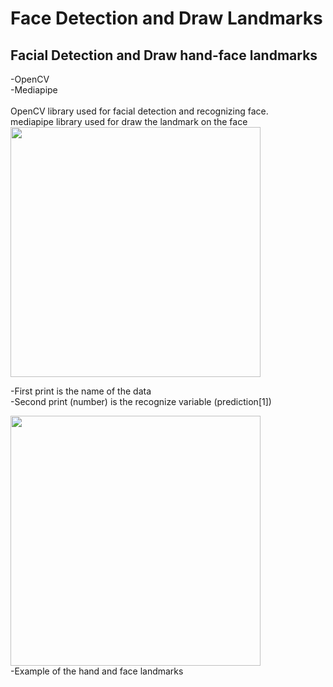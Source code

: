 

# Face Detection and Draw Landmarks
## Facial Detection and Draw hand-face landmarks <br>
<div >
-OpenCV <br>
-Mediapipe <br>
<br>
OpenCV library used for facial detection and recognizing face.<br>
mediapipe library used for draw the landmark on the face <br> 

<img src="https://user-images.githubusercontent.com/69674115/183652612-18ac97d8-eeb4-4883-a7e0-3c278a049996.png" width="400" />


-First print is the name of the data
<br>
-Second print (number) is the recognize variable (prediction[1]) <br>

<img src="https://user-images.githubusercontent.com/69674115/183838871-4cf897a0-1daa-4407-bf06-9c5e473869e7.png" width="400" />
<br>
-Example of the hand and face landmarks
  </div>
